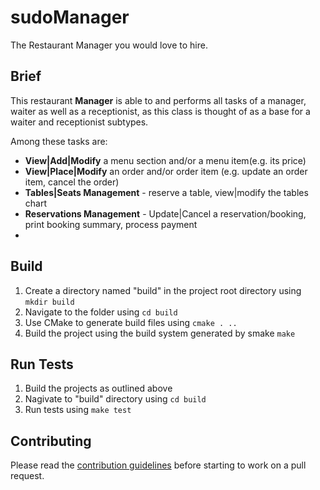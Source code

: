 # sudoManager
The Restaurant Manager you would love to hire.
## Brief
This restaurant **Manager** is able to and performs all tasks of a manager, waiter as well as a receptionist, as this class is thought of as a base for a waiter and receptionist subtypes.  

Among these tasks are:
* **View|Add|Modify** a menu section and/or a menu item(e.g. its price)
* **View|Place|Modify** an order and/or order item (e.g. update an order item, cancel the order)
* **Tables|Seats Management** - reserve a table, view|modify the tables chart
* **Reservations Management** - Update|Cancel a reservation/booking, print booking summary, process payment
* 


## Build

1. Create a directory named "build" in the project root directory using `mkdir build`
1. Navigate to the folder using `cd build`
3. Use CMake to generate build files using `cmake . ..`
4. Build the project using the build system generated by smake `make`

## Run Tests

1. Build the projects as outlined above
2. Nagivate to "build" directory using `cd build`
3. Run tests using `make test`

## Contributing

Please read the [contribution guidelines](https://github.com/NextPP/sudoManager/blob/main/CONTRIBUTING.md) before starting to work on a pull request.
